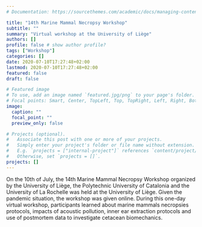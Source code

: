 ```yaml
---
# Documentation: https://sourcethemes.com/academic/docs/managing-content/

title: "14th Marine Mammal Necropsy Workshop"  
subtitle: ""
summary: "Virtual workshop at the University of Liège"
authors: []
profile: false # show author profile?
tags: ["Workshop"]
categories: []
date: 2020-07-10T17:27:48+02:00
lastmod: 2020-07-10T17:27:48+02:00
featured: false
draft: false

# Featured image
# To use, add an image named `featured.jpg/png` to your page's folder.
# Focal points: Smart, Center, TopLeft, Top, TopRight, Left, Right, BottomLeft, Bottom, BottomRight.
image:
  caption: ""
  focal_point: ""
  preview_only: false

# Projects (optional).
#   Associate this post with one or more of your projects.
#   Simply enter your project's folder or file name without extension.
#   E.g. `projects = ["internal-project"]` references `content/project/deep-learning/index.md`.
#   Otherwise, set `projects = []`.
projects: []
---
```

On the 10th of July, the 14th Marine Mammal Necropsy Workshop organized by the University of Liège, the Polytechnic University of Catalonia and the University of La Rochelle was held at the University of Liège. Given the pandemic situation, the workshop was given online.
During this one-day virtual workshop, participants learned about marine mammals necropsies protocols, impacts of acoustic pollution, inner ear extraction protocols and use of postmortem data to investigate cetacean biomechanics.
